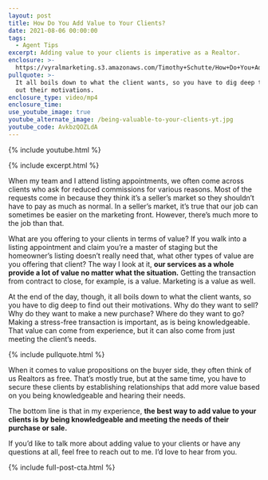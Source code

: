 ```yaml
---
layout: post
title: How Do You Add Value to Your Clients?
date: 2021-08-06 00:00:00
tags:
  - Agent Tips
excerpt: Adding value to your clients is imperative as a Realtor.
enclosure: >-
  https://vyralmarketing.s3.amazonaws.com/Timothy+Schutte/How+Do+You+Add+Value+to+Your+Clients_.mp4
pullquote: >-
  It all boils down to what the client wants, so you have to dig deep to find
  out their motivations.
enclosure_type: video/mp4
enclosure_time:
use_youtube_image: true
youtube_alternate_image: /being-valuable-to-your-clients-yt.jpg
youtube_code: AvkbzQOZLdA
---
```

{% include youtube.html %}

{% include excerpt.html %}

When my team and I attend listing appointments, we often come across clients who ask for reduced commissions for various reasons. Most of the requests come in because they think it’s a seller’s market so they shouldn’t have to pay as much as normal. In a seller’s market, it’s true that our job can sometimes be easier on the marketing front. However, there’s much more to the job than that.&nbsp;

What are you offering to your clients in terms of value? If you walk into a listing appointment and claim you’re a master of staging but the homeowner’s listing doesn’t really need that, what other types of value are you offering that client? The way I look at it, **our services as a whole provide a lot of value no matter what the situation.** Getting the transaction from contract to close, for example, is a value. Marketing is a value as well.&nbsp;

At the end of the day, though, it all boils down to what the client wants, so you have to dig deep to find out their motivations. Why do they want to sell? Why do they want to make a new purchase? Where do they want to go? Making a stress-free transaction is important, as is being knowledgeable. That value can come from experience, but it can also come from just meeting the client’s needs.&nbsp;

{% include pullquote.html %}

When it comes to value propositions on the buyer side, they often think of us Realtors as free. That’s mostly true, but at the same time, you have to secure these clients by establishing relationships that add more value based on you being knowledgeable and hearing their needs.&nbsp;

The bottom line is that in my experience, **the best way to add value to your clients is by being knowledgeable and meeting the needs of their purchase or sale.**&nbsp;

If you’d like to talk more about adding value to your clients or have any questions at all, feel free to reach out to me. I’d love to hear from you.

{% include full-post-cta.html %}
